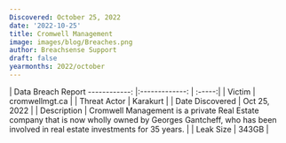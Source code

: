 ```yaml
---
Discovered: October 25, 2022
date: '2022-10-25'
title: Cromwell Management
image: images/blog/Breaches.png
author: Breachsense Support
draft: false
yearmonths: 2022/october
---
```



| Data Breach Report
------------:     |:-------------:    | :-----:|
| Victim      | cromwellmgt.ca      | 
| Threat Actor      | Karakurt      | 
| Date Discovered      | Oct 25, 2022      | 
| Description      | Cromwell Management is a private Real Estate company that is now wholly owned by Georges Gantcheff, who has been involved in real estate investments for 35 years.      | 
| Leak Size      | 343GB      | 

